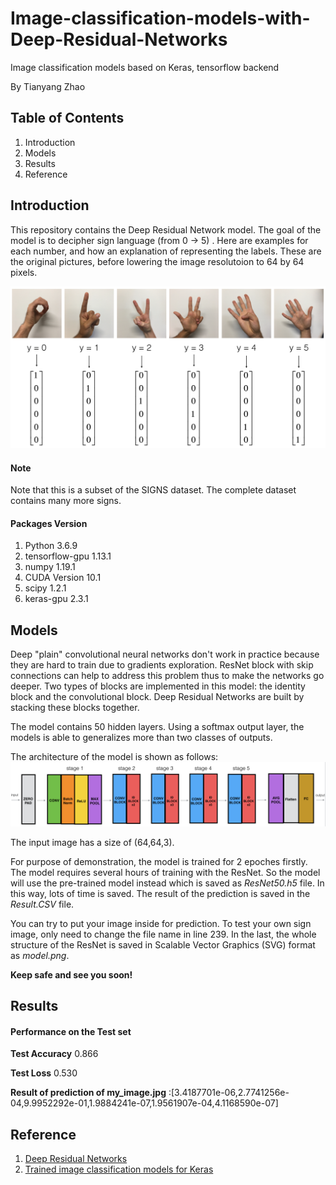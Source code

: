 # Image-classification-models-with-Deep-Residual-Networks
Image classification models based on Keras, tensorflow backend

By Tianyang Zhao

## Table of Contents
1. Introduction
2. Models
3. Results
4. Reference

## Introduction
This repository contains the Deep Residual Network model. The goal of the model is to decipher sign language (from 0 -> 5) .
Here are examples for each number, and how an explanation of representing the labels. These are the original pictures, before lowering the image resolutoion to 64 by 64 pixels. 

![image](https://github.com/berlintofind/Multilayer-Perceptron/blob/main/images/hands.png)

#### Note 
Note that this is a subset of the SIGNS dataset. The complete dataset contains many more signs.

#### Packages Version
1. Python 3.6.9 
2. tensorflow-gpu 1.13.1
3. numpy 1.19.1
4. CUDA Version 10.1
5. scipy 1.2.1
6. keras-gpu 2.3.1


## Models
Deep "plain" convolutional neural networks don't work in practice because they are hard to train due to gradients exploration. ResNet block with skip connections can help to address this problem thus to make the networks go deeper. Two types of blocks are implemented in this model: the identity block and the convolutional block. Deep Residual Networks are built by stacking these blocks together.

The model contains 50 hidden layers. Using a softmax output layer, the models is able to generalizes more than two classes of outputs.

The architecture of the model is shown as follows:
![image](https://github.com/berlintofind/Image-classification-models-with-Deep-Residual-Networks/blob/main/images/resnet_kiank.png)

The input image has a size of (64,64,3). 

For purpose of demonstration, the model is trained for 2 epoches firstly. The model requires several hours of training with the ResNet. So the model will use the pre-trained model instead which is saved as *ResNet50.h5* file. In this way, lots of time is saved. The result of the prediction is saved in the *Result.CSV* file.

You can try to put your image inside for prediction. To test your own sign image, only need to change the file name in line 239.
In the last, the whole structure of the ResNet is saved in Scalable Vector Graphics (SVG) format as *model.png*.


**Keep safe and see you soon!**

## Results

#### Performance on the Test set

**Test Accuracy**	0.866

**Test Loss** 0.530

**Result of prediction of my_image.jpg** :[3.4187701e-06,2.7741256e-04,9.9952292e-01,1.9884241e-07,1.9561907e-04,4.1168590e-07]

## Reference
1. [Deep Residual Networks](https://github.com/KaimingHe/deep-residual-networks#table-of-contents)
2. [Trained image classification models for Keras](https://github.com/fchollet/deep-learning-models)



